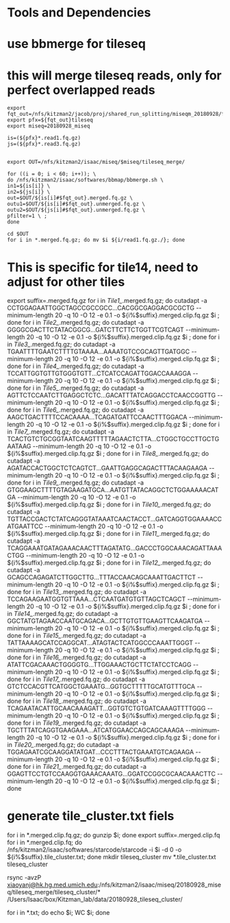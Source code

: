 # Tools and Dependencies

# use bbmerge for tileseq
#  this will merge tileseq reads, only for perfect overlapped reads 
```
export fqt_out=/nfs/kitzman2/jacob/proj/shared_run_splitting/miseqm_20180928/fqt_out/
export pfx=${fqt_out}tileseq
export miseq=20180928_miseq

is=(${pfx}*.read1.fq.gz)
js=(${pfx}*.read3.fq.gz)


export OUT=/nfs/kitzman2/isaac/miseq/$miseq/tileseq_merge/

for ((i = 0; i < 60; i++)); \
do /nfs/kitzman2/isaac/softwares/bbmap/bbmerge.sh \
in1=${is[i]} \
in2=${js[i]} \
out=$OUT/${is[i]#$fqt_out}.merged.fq.gz \
outu1=$OUT/${is[i]#$fqt_out}.unmerged.fq.gz \
outu2=$OUT/${js[i]#$fqt_out}.unmerged.fq.gz \
pfilter=1 \ ;
done

cd $OUT
for i in *.merged.fq.gz; do mv $i ${i/read1.fq.gz./}; done
```

# This is specific for tile14, need to adjust for other tiles


export suffix=.merged.fq.gz
for i in *Tile1_*.merged.fq.gz; do cutadapt -a CCTGGAGAATTGGCTAGCCGCCGCC...CACGGCGAGGACGCGCTG --minimum-length 20 -q 10 -O 12 -e 0.1 -o ${i%$suffix}.merged.clip.fq.gz $i ; done 
for i in *Tile2_*.merged.fq.gz; do cutadapt -a GGGGCGACTTCTATACGGCG...GATCTTCTTCTGGTTCGTCAGT --minimum-length 20 -q 10 -O 12 -e 0.1 -o ${i%$suffix}.merged.clip.fq.gz $i ; done 
for i in *Tile3_*.merged.fq.gz; do cutadapt -a TGAATTTTGAATCTTTTGTAAAA...AAAATGTCCGCAGTTGATGGC --minimum-length 20 -q 10 -O 12 -e 0.1 -o ${i%$suffix}.merged.clip.fq.gz $i ; done 
for i in *Tile4_*.merged.fq.gz; do cutadapt -a TCCATTGGTGTTGTGGGTGTT...CTCATCCAGATTGGACCAAAGGA --minimum-length 20 -q 10 -O 12 -e 0.1 -o ${i%$suffix}.merged.clip.fq.gz $i ; done 
for i in *Tile5_*.merged.fq.gz; do cutadapt -a AGTTCTCCAATCTTGAGGCTCTC...GACATTTATCAGGACCTCAACCGGTTG --minimum-length 20 -q 10 -O 12 -e 0.1 -o ${i%$suffix}.merged.clip.fq.gz $i ; done 
for i in *Tile6_*.merged.fq.gz; do cutadapt -a AAGCTGACTTTTCCACAAAA...TCAGATGATTCCAACTTTGGACA --minimum-length 20 -q 10 -O 12 -e 0.1 -o ${i%$suffix}.merged.clip.fq.gz $i ; done 
for i in *Tile7_*.merged.fq.gz; do cutadapt -a TCACTGTCTGCGGTAATCAAGTTTTTAGAACTCTTA...CTGGCTGCCTTGCTGAATAAG --minimum-length 20 -q 10 -O 12 -e 0.1 -o ${i%$suffix}.merged.clip.fq.gz $i ; done 
for i in *Tile8_*.merged.fq.gz; do cutadapt -a AGATACCACTGGCTCTCAGTCT...GAATTGAGGCAGACTTTACAAGAAGA --minimum-length 20 -q 10 -O 12 -e 0.1 -o ${i%$suffix}.merged.clip.fq.gz $i ; done 
for i in *Tile9_*.merged.fq.gz; do cutadapt -a GTGGAAGCTTTTGTAGAAGATGCA...AATGTTATACAGGCTCTGGAAAAACATGA --minimum-length 20 -q 10 -O 12 -e 0.1 -o ${i%$suffix}.merged.clip.fq.gz $i ; done 
for i in *Tile10_*.merged.fq.gz; do cutadapt -a TGTTACCGACTCTATCAGGGTATAAATCAACTACCT...GATCAGGTGGAAAACCATGAATTCC --minimum-length 20 -q 10 -O 12 -e 0.1 -o ${i%$suffix}.merged.clip.fq.gz $i ; done 
for i in *Tile11_*.merged.fq.gz; do cutadapt -a TCAGGAAATGATAGAAACAACTTTAGATATG...GACCCTGGCAAACAGATTAAACTGG --minimum-length 20 -q 10 -O 12 -e 0.1 -o ${i%$suffix}.merged.clip.fq.gz $i ; done 
for i in *Tile12_*.merged.fq.gz; do cutadapt -a GCAGCCAGAGATCTTGGCTTG...TTTACCAACAGCAAATTGACTTCT --minimum-length 20 -q 10 -O 12 -e 0.1 -o ${i%$suffix}.merged.clip.fq.gz $i ; done 
for i in *Tile13_*.merged.fq.gz; do cutadapt -a TCCAGAAGAATGGTGTTAAA...CTCAATGATGTGTTAGCTCAGCT --minimum-length 20 -q 10 -O 12 -e 0.1 -o ${i%$suffix}.merged.clip.fq.gz $i ; done 
for i in *Tile14_*.merged.fq.gz; do cutadapt -a GGCTATGTAGAACCAATGCAGACA...GCTTGTGTTGAAGTTCAAGATGA --minimum-length 20 -q 10 -O 12 -e 0.1 -o ${i%$suffix}.merged.clip.fq.gz $i ; done 
for i in *Tile15_*.merged.fq.gz; do cutadapt -a TATTAAAAGCATCCAGGCAT...ATAGTACTCATGGCCCAAATTGGGT --minimum-length 20 -q 10 -O 12 -e 0.1 -o ${i%$suffix}.merged.clip.fq.gz $i ; done 
for i in *Tile16_*.merged.fq.gz; do cutadapt -a ATATTCGACAAACTGGGGTG...TTGGAAACTGCTTCTATCCTCAGG --minimum-length 20 -q 10 -O 12 -e 0.1 -o ${i%$suffix}.merged.clip.fq.gz $i ; done 
for i in *Tile17_*.merged.fq.gz; do cutadapt -a GTCTCCACGTTCATGGCTGAAATG...GGTGCTTTTTGCATGTTTGCA --minimum-length 20 -q 10 -O 12 -e 0.1 -o ${i%$suffix}.merged.clip.fq.gz $i ; done 
for i in *Tile18_*.merged.fq.gz; do cutadapt -a TCAGAATACATTGCAACAAAGATT...GGTGTCTGTGATCAAAGTTTTGGG --minimum-length 20 -q 10 -O 12 -e 0.1 -o ${i%$suffix}.merged.clip.fq.gz $i ; done 
for i in *Tile19_*.merged.fq.gz; do cutadapt -a TGCTTTATCAGGTGAAGAAA...ATCATGGAACCAGCAGCAAAGA --minimum-length 20 -q 10 -O 12 -e 0.1 -o ${i%$suffix}.merged.clip.fq.gz $i ; done 
for i in *Tile20_*.merged.fq.gz; do cutadapt -a TGGAGAATCGCAAGGATATGAT...CCCTTTACTGAAATGTCAGAAGA --minimum-length 20 -q 10 -O 12 -e 0.1 -o ${i%$suffix}.merged.clip.fq.gz $i ; done 
for i in *Tile21_*.merged.fq.gz; do cutadapt -a GGAGTTCCTGTCCAAGGTGAAACAAATG...GGATCCGGCGCAACAAACTTC --minimum-length 20 -q 10 -O 12 -e 0.1 -o ${i%$suffix}.merged.clip.fq.gz $i ; done


# generate tile_cluster.txt fiels

for i in *.merged.clip.fq.gz; do gunzip $i; done
export suffix=.merged.clip.fq
for i in *.merged.clip.fq; do /nfs/kitzman2/isaac/softwares/starcode/starcode -i $i -d 0 -o ${i%$suffix}.tile_cluster.txt; done
mkdir tileseq_cluster
mv *.tile_cluster.txt tileseq_cluster



rsync -avzP xiaoyanj@hk.hg.med.umich.edu:/nfs/kitzman2/isaac/miseq/20180928_miseq/tileseq_merge/tileseq_cluster/* /Users/Isaac/box/Kitzman_lab/data/20180928_tileseq_cluster/

for i in *.txt; do echo $i; WC $i; done



